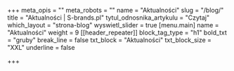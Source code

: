 +++
meta_opis = ""
meta_robots = ""
name = "Aktualności"
slug = "/blog/"
title = "Aktualności | S-brands.pl"
tytul_odnosnika_artykulu = "Czytaj"
which_layout = "strona-blog"
wyswietl_slider = true
[menu.main]
name = "Aktualności"
weight = 9
[[header_repeater]]
block_tag_type = "h1"
bold_txt = "gruby"
break_line = false
txt_block = "Aktualności"
txt_block_size = "XXL"
underline = false

+++
